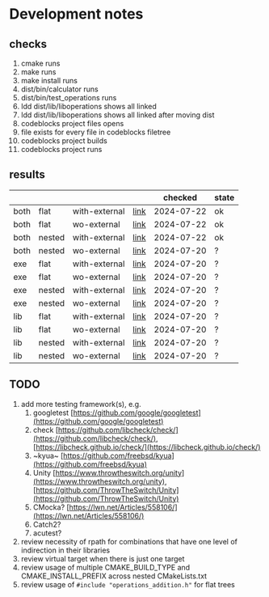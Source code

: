 # Development notes

## checks

1. cmake runs
2. make runs
3. make install runs
4. dist/bin/calculator runs
5. dist/bin/test_operations runs
6. ldd dist/lib/liboperations shows all linked
7. ldd dist/lib/liboperations shows all linked after moving dist
8. codeblocks project files opens
9. file exists for every file in codeblocks filetree
10. codeblocks project builds
11. codeblocks project runs

## results 

|      |        |               |                                                                           | checked    | state   |
| ---  | ---    | ---           | ---                                                                       | ---        | ---     |
| both | flat   | with-external | [link](%7B%7B%20project_slug%20%7D%7D/produces/both/with-external/flat)   | 2024-07-22 | ok      |
| both | flat   | wo-external   | [link](%7B%7B%20project_slug%20%7D%7D/produces/both/wo-external/flat)     | 2024-07-22 | ok      |
| both | nested | with-external | [link](%7B%7B%20project_slug%20%7D%7D/produces/both/with-external/nested) | 2024-07-22 | ok      |
| both | nested | wo-external   | [link](%7B%7B%20project_slug%20%7D%7D/produces/both/wo-external/nested)   | 2024-07-20 | ?       |
| exe  | flat   | with-external | [link](%7B%7B%20project_slug%20%7D%7D/produces/exe/with-external/flat)    | 2024-07-20 | ?       |
| exe  | flat   | wo-external   | [link](%7B%7B%20project_slug%20%7D%7D/produces/exe/wo-external/flat)      | 2024-07-20 | ?       |
| exe  | nested | with-external | [link](%7B%7B%20project_slug%20%7D%7D/produces/exe/with-external/nested)  | 2024-07-20 | ?       |
| exe  | nested | wo-external   | [link](%7B%7B%20project_slug%20%7D%7D/produces/exe/wo-external/nested)    | 2024-07-20 | ?       |
| lib  | flat   | with-external | [link](%7B%7B%20project_slug%20%7D%7D/produces/lib/with-external/flat)    | 2024-07-20 | ?       |
| lib  | flat   | wo-external   | [link](%7B%7B%20project_slug%20%7D%7D/produces/lib/wo-external/flat)      | 2024-07-20 | ?       |
| lib  | nested | with-external | [link](%7B%7B%20project_slug%20%7D%7D/produces/lib/with-external/nested)  | 2024-07-20 | ?       |
| lib  | nested | wo-external   | [link](%7B%7B%20project_slug%20%7D%7D/produces/lib/wo-external/nested)    | 2024-07-20 | ?       |

## TODO

1. add more testing framework(s), e.g.
   1. googletest [https://github.com/google/googletest](https://github.com/google/googletest)
   1. check [https://github.com/libcheck/check/](https://github.com/libcheck/check/), [https://libcheck.github.io/check/](https://libcheck.github.io/check/)
   1. ~kyua~ [https://github.com/freebsd/kyua](https://github.com/freebsd/kyua)
   1. Unity [https://www.throwtheswitch.org/unity](https://www.throwtheswitch.org/unity), [https://github.com/ThrowTheSwitch/Unity](https://github.com/ThrowTheSwitch/Unity)
   1. CMocka? [https://lwn.net/Articles/558106/](https://lwn.net/Articles/558106/)
   1. Catch2?
   1. acutest?
1. review necessity of rpath for combinations that have one level of indirection in their libraries
1. review virtual target when there is just one target
1. review usage of multiple CMAKE_BUILD_TYPE and CMAKE_INSTALL_PREFIX across nested CMakeLists.txt
1. review usage of `#include "operations_addition.h"` for flat trees
